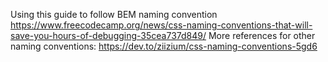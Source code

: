 Using this guide to follow BEM naming convention
https://www.freecodecamp.org/news/css-naming-conventions-that-will-save-you-hours-of-debugging-35cea737d849/
More references for other naming conventions:
https://dev.to/ziizium/css-naming-conventions-5gd6

